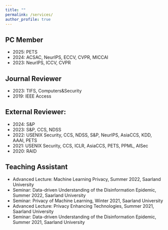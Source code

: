 ```yaml
---
title: ""
permalink: /services/
author_profile: true
---
```


## PC Member
- 2025: PETS
- 2024: ACSAC, NeurIPS, ECCV, CVPR, MICCAI
- 2023: NeurIPS, ICCV, CVPR

## Journal Reviewer
- 2023: TIFS, Computers&Security
- 2019: IEEE Access

## External Reviewer: 
- 2024: S&P
- 2023: S&P, CCS, NDSS
- 2022: USENIX Security, CCS, NDSS, S&P, NeurIPS, AsiaCCS, KDD, AAAI, PETS
- 2021: USENIX Security, CCS, ICLR, AsiaCCS, PETS, PPML, AISec
- 2020: RAID

## Teaching Assistant
- Advanced Lecture: Machine Learning Privacy, Summer 2022, Saarland University
- Seminar: Data-driven Understanding of the Disinformation Epidemic, Summer 2022, Saarland University
- Seminar: Privacy of Machine Learning, Winter 2021, Saarland University
- Advanced Lecture: Privacy Enhancing Technologies, Summer 2021, Saarland University
- Seminar: Data-driven Understanding of the Disinformation Epidemic, Summer 2021, Saarland University